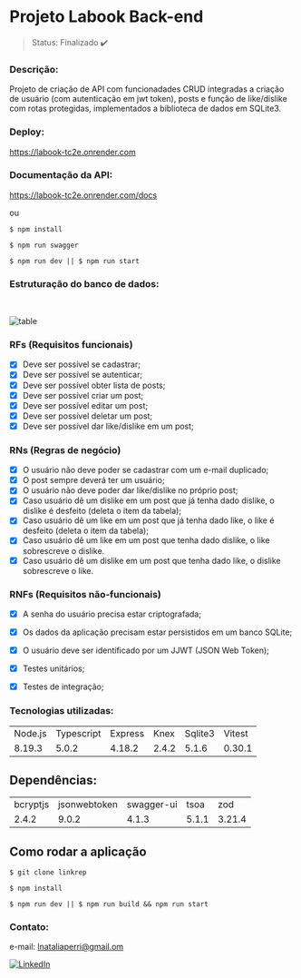 # Projeto Labook Back-end

> Status: Finalizado ✔️

### Descrição:

Projeto de criação de API com funcionadades CRUD integradas a criação de usuário (com autenticação em jwt token), posts e função de like/dislike com rotas protegidas, implementados a biblioteca de dados em SQLite3.

### Deploy:

https://labook-tc2e.onrender.com


### Documentação da API:

https://labook-tc2e.onrender.com/docs

ou

```ubuntu
$ npm install

$ npm run swagger

$ npm run dev || $ npm run start

```

### Estruturação do banco de dados:

<br>

![table](./src/assets/database.png)

### RFs (Requisitos funcionais)

- [x] Deve ser possível se cadastrar;
- [x] Deve ser possível se autenticar;
- [x] Deve ser possível obter lista de posts;
- [x] Deve ser possível criar um post;
- [x] Deve ser possível editar um post;
- [x] Deve ser possível deletar um post;
- [x] Deve ser possível dar like/dislike em um post;

### RNs (Regras de negócio)

- [x] O usuário não deve poder se cadastrar com um e-mail duplicado;
- [x] O post sempre deverá ter um usuário;
- [x] O usuário não deve poder dar like/dislike no próprio post;
- [x] Caso usuário dê um dislike em um post que já tenha dado dislike, o dislike é desfeito (deleta o item da tabela);
- [x] Caso usuário dê um like em um post que já tenha dado like, o like é desfeito (deleta o item da tabela);
- [x] Caso usuário dê um like em um post que tenha dado dislike, o like sobrescreve o dislike.
- [x] Caso usuário dê um dislike em um post que tenha dado like, o dislike sobrescreve o like.

### RNFs (Requisitos não-funcionais)

- [x] A senha do usuário precisa estar criptografada;
- [x] Os dados da aplicação precisam estar persistidos em um banco SQLite;
- [x] O usuário deve ser identificado por um JJWT (JSON Web Token);
- [x] Testes unitários;
- [x] Testes de integração;


### Tecnologias utilizadas:

<table>
<tr>
<td>Node.js</td>
<td>Typescript</td>
<td>Express</td>
<td>Knex</td>
<td>Sqlite3</td>
<td>Vitest</td>

</tr>
<tr>
<td>8.19.3</td>
<td>5.0.2</td>
<td>4.18.2</td>
<td>2.4.2</td>
<td>5.1.6</td>
<td>0.30.1</td>
</tr>
</table>

## Dependências:

<table>
<tr>
<td>bcryptjs</td>
<td>jsonwebtoken</td>
<td>swagger-ui</td>
<td>tsoa</td>
<td>zod</td>

</tr>
<tr>
<td>2.4.2</td>
<td>9.0.2</td>
<td>4.1.3</td>
<td>5.1.1</td>
<td>3.21.4</td>
</tr>
</table>

## Como rodar a aplicação

```ubuntu
$ git clone linkrep

$ npm install

$ npm run dev || $ npm run build && npm run start

```

### Contato:

e-mail: lnataliaperri@gmail.om

[![LinkedIn](https://img.shields.io/badge/LinkedIn-0077B5?style=for-the-badge&logo=linkedin&logoColor=white)](https://www.linkedin.com/in/natalia-perri/)
